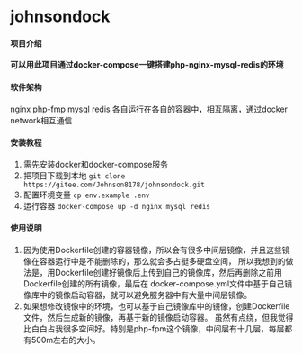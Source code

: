 # johnsondock

#### 项目介绍
**可以用此项目通过docker-compose一键搭建php-nginx-mysql-redis的环境**

#### 软件架构
nginx php-fmp mysql redis 各自运行在各自的容器中，相互隔离，通过docker network相互通信


#### 安装教程

1. 需先安装docker和docker-compose服务
2. 把项目下载到本地 
    ``git clone https://gitee.com/Johnson8178/johnsondock.git``
3. 配置环境变量 
    ``cp env.example .env``
4. 运行容器
    ``docker-compose up -d nginx mysql redis``

#### 使用说明

1. 因为使用Dockerfile创建的容器镜像，所以会有很多中间层镜像，并且这些镜像在容器运行中是不能删除的，那么就会多占挺多硬盘空间，
所以我想到的做法是，用Dockerfile创建好镜像后上传到自己的镜像库，然后再删除之前用Dockerfile创建的所有镜像，最后在
docker-compose.yml文件中基于自己镜像库中的镜像启动容器，就可以避免服务器中有大量中间层镜像。
2. 如果想修改镜像中的环境，也可以基于自己镜像库中的镜像，创建Dockerfile文件，然后生成新的镜像，再基于新的镜像启动容器。
虽然有点绕，但我觉得比白白占我很多空间好。特别是php-fpm这个镜像，中间层有十几层，每层都有500m左右的大小。